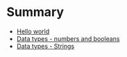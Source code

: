 # Summary

* [Hello world](hello_world.md)
* [Data types - numbers and booleans](numbers_and_booleans.md)
* [Data types - Strings](strings.md)
